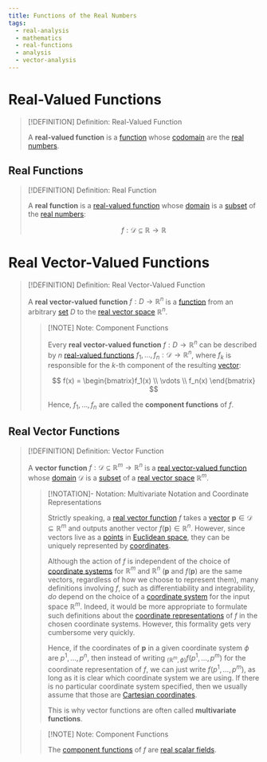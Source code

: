 ```yaml
---
title: Functions of the Real Numbers
tags:
  - real-analysis
  - mathematics
  - real-functions
  - analysis
  - vector-analysis
---
```


# Real-Valued Functions

>[!DEFINITION] Definition: Real-Valued Function
>
>A **real-valued function** is a [function](../Functions/Functions.md) whose [codomain](../Functions/Functions.md) are the [real numbers](../../Algebra/Fields/The%20Real%20Numbers/The%20Real%20Numbers.md).
>

## Real Functions

>[!DEFINITION] Definition: Real Function
>
>A **real function** is a [real-valued function](Functions%20of%20the%20Real%20Numbers.md) whose [domain](../Functions/Functions.md) is a [subset](../../../Set%20Theory/Subsets.md) of the [real numbers](../../../Algebra/Fields/The%20Real%20Numbers/The%20Real%20Numbers.md):
>
>$$
>f: \mathcal{D} \subseteq \mathbb{R} \to \mathbb{R}
>$$
>

# Real Vector-Valued Functions

>[!DEFINITION] Definition: Real Vector-Valued Function
>
>A **real vector-valued function** $f: D \to \mathbb{R}^n$ is a [function](../Functions/Functions.md) from an arbitrary [set](../../Set%20Theory/Sets.md) $D$ to the [real vector space](../../../Algebra/Linear%20Algebra/Matrices/Row%20and%20Column%20Vectors/Real%20Vectors/Real%20Vector.md) $\mathbb{R}^n$.
>
>>[!NOTE] Note: Component Functions
>>
>>Every **real vector-valued function** $f: D \to \mathbb{R}^n$ can be described by $n$ [real-valued functions](Functions%20of%20the%20Real%20Numbers.md) $f_1, \dotsc, f_n: \mathcal{D} \to \mathbb{R}^n$, where $f_k$ is responsible for the $k$-th component of the resulting [vector](../../../Algebra/Linear%20Algebra/Matrices/Row%20and%20Column%20Vectors/Real%20Vectors/Real%20Vector.md):
>>
>>$$
>>f(x) = \begin{bmatrix}f_1(x) \\ \vdots \\ f_n(x) \end{bmatrix}
>>$$
>>
>>Hence, $f_1, \dotsc, f_n$ are called the **component functions** of $f$.
>>
>

## Real Vector Functions

>[!DEFINITION] Definition: Vector Function
>
>A **vector function** $f: \mathcal{D} \subseteq \mathbb{R}^m \to \mathbb{R}^n$ is a [real vector-valued function](Functions%20of%20the%20Real%20Numbers.md) whose [domain](../Functions/Functions.md) $\mathcal{D}$ is a [subset](../../../Set%20Theory/Sets.md) of a [real vector space](../../../../Algebra/Linear%20Algebra/Matrices/Row%20and%20Column%20Vectors/Real%20Vectors/Structure%20of%20the%20Real%20Vector%20Space.md) $\mathbb{R}^m$.
>
>>[!NOTATION]- Notation: Multivariate Notation and Coordinate Representations
>>
>>Strictly speaking, a [real vector function](Real%20Vector%20Function.md) $f$ takes a [vector](../../../../Algebra/Linear%20Algebra/Matrices/Row%20and%20Column%20Vectors/Real%20Vectors/Real%20Vector.md) $\mathbf{p} \in \mathcal{D} \subseteq \mathbb{R}^m$ and outputs another vector $f(\mathbf{p}) \in \mathbb{R}^n$. However, since vectors live as a [points](../../../Geometry/Euclidean%20Geometry/Euclidean%20Space/Points%20vs%20Vectors/index.md) in [Euclidean space](../The%20Topology%20of%20Euclidean%20Space.md), they can be uniquely represented by [coordinates](../../../Geometry/Euclidean%20Geometry/Euclidean%20Space/Coordinate%20Systems/index.md).
>>
>>Although the action of $f$ is independent of the choice of [coordinate systems](../../../Geometry/Euclidean%20Geometry/Euclidean%20Space/Coordinate%20Systems/index.md) for $\mathbb{R}^m$ and $\mathbb{R}^n$ ($\mathbf{p}$ and $f(\mathbf{p})$ are the same vectors, regardless of how we choose to represent them), many definitions involving $f$, such as differentiability and integrability, *do* depend on the choice of a [coordinate system](../../../Geometry/Euclidean%20Geometry/Euclidean%20Space/Coordinate%20Systems/index.md) for the input space $\mathbb{R}^m$. Indeed, it would be more appropriate to formulate such definitions about the [coordinate representations](../../Analysis%20on%20Manifolds/Coordinate%20Representation%20of%20Functions.md) of $f$ in the chosen coordinate systems. However, this formality gets very cumbersome very quickly.
>>
>>Hence, if the coordinates of $\mathbf{p}$ in a given coordinate system $\phi$ are $p^1, \dotsc, p^n$, then instead of writing ${}_{(\mathbb{R}^m, \phi)}f(p^1,\dotsc,p^m)$ for the coordinate representation of $f$, we can just write $f(p^1,\dotsc,p^m)$, as long as it is clear which coordinate system we are using. If there is no particular coordinate system specified, then we usually assume that those are [Cartesian coordinates](../../../../Geometry/Euclidean%20Geometry/Euclidean%20Space/Coordinate%20Systems/Cartesian%20Coordinate%20System.md).
>>
>>This is why vector functions are often called **multivariate functions**.
>>
>
>>[!NOTE] Note: Component Functions
>>
>>The [component functions](../Functions%20of%20the%20Real%20Numbers.md) of $f$ are [real scalar fields](Scalar%20Fields/Real%20Scalar%20Field.md).
>>
>

